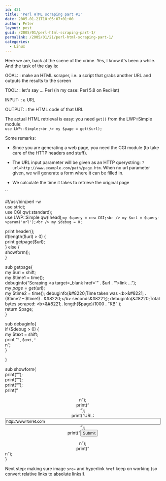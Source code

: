 ```yaml
---
id: 431
title: 'Perl HTML scraping part #1'
date: 2005-01-21T18:05:07+01:00
author: Peter
layout: post
guid: /2005/01/perl-html-scraping-part-1/
permalink: /2005/01/21/perl-html-scraping-part-1/
categories:
  - Linux
---
```

Here we are, back at the scene of the crime. Yes, I know it's been a while. And the task of the day is:

GOAL:
:   make an HTML scraper, i.e. a script that grabs another URL and outputs the results to the screen 

TOOL:
:   let's say &#8230; Perl (in my case: Perl 5.8 on RedHat) 

INPUT:
:   a URL 

OUTPUT:
:   the HTML code of that URL

The actual HTML retrieval is easy: you need `get()` from the LWP::Simple module:  
`use LWP::Simple;<br />
my $page = get($url);`

Some remarks:

</p> 

  * Since you are generating a web page, you need the CGI module (to take care of the HTTP headers and stuff).


  * The URL input parameter will be given as an HTTP querystring: `?url=http://www.example.com/path/page.htm`. When no url parameter given, we will generate a form where it can be filled in.


  * We calculate the time it takes to retrieve the original page


``

#!/usr/bin/perl -w  
use strict;  
use CGI qw(:standard);  
use LWP::Simple qw(!head);`my $query = new CGI;<br />
my $url = $query->param('url');<br />
my $debug = 0;`

print header();  
if(length($url) > 0) {  
print getpage($url);  
} else {  
showform();  
}

sub getpage{  
my $url = shift;  
my $time1 = time();  
debuginfo(&#8220;Scraping <a target=_blank href='&#8221; . $url . &#8220;&#8216;>link</a> &#8230;&#8221;);  
my $page = get($url);  
my $time2 = time();  
debuginfo(&#8220;Time taken was <b>&#8221; . ($time2 &#8211; $time1) . &#8220;</b> seconds&#8221;);  
debuginfo(&#8220;Total bytes scraped: <b>&#8221;. length($page)/1000 . &#8220;KB</b>&#8221; );  
return $page;  
}

sub debuginfo{  
if ($debug > 0) {  
my $text = shift;  
print &#8220;<small>&#8221; , $text , &#8220;</small><br />n&#8221;;  
}

}

sub showform{  
print(&#8220;<html><head>&#8221;);  
print(&#8220;<title>SCRAPER</title>&#8221;);  
print(&#8220;<link rel=stylesheet type=text/css href=http://www.forret.com/blog/style.css>&#8221;);  
print(&#8220;</head><body><center>n&#8221;);  
print(&#8220;<form method=GET action='scrape.pl'>&#8221;);  
print(&#8220;URL: <input name=url type=text size=60 value=http://www.forret.com>&#8221;);  
print(&#8220;<input type=submit></form>n&#8221;);  
print(&#8220;</center></body></html>n&#8221;);  
}

Next step: making sure image `src=` and hyperlink `href` keep on working (so convert relative links to absolute links!).
